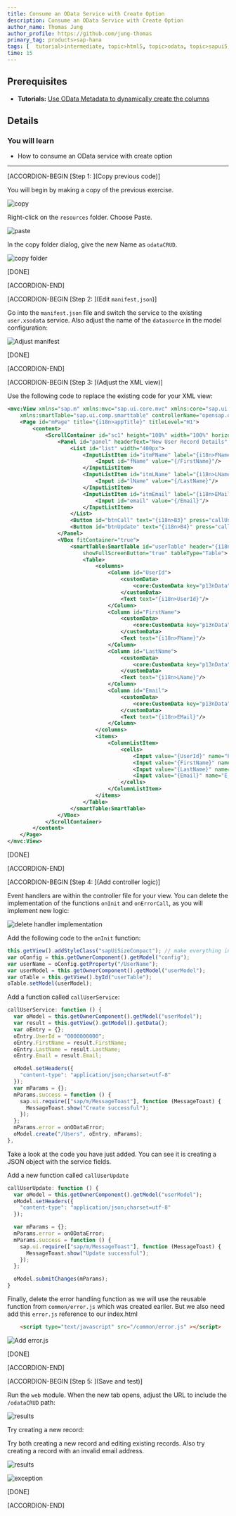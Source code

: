 ```yaml
---
title: Consume an OData Service with Create Option
description: Consume an OData Service with Create Option
author_name: Thomas Jung
author_profile: https://github.com/jung-thomas
primary_tag: products>sap-hana
tags: [  tutorial>intermediate, topic>html5, topic>odata, topic>sapui5, products>sap-hana, products>sap-hana\,-express-edition   ]
time: 15
---
```

## Prerequisites  
- **Tutorials:** [Use OData Metadata to dynamically create the columns](https://developers.sap.com/tutorials/xsa-sapui5-metadata.html)

## Details
### You will learn  
  - How to consume an OData service with create option


---

[ACCORDION-BEGIN [Step 1: ](Copy previous code)]

You will begin by making a copy of the previous exercise.

![copy](1.png)

 Right-click on the `resources` folder. Choose Paste.

![paste](2.png)

In the copy folder dialog, give the new Name as `odataCRUD`.

![copy folder](3.png)

[DONE]

[ACCORDION-END]

[ACCORDION-BEGIN [Step 2: ](Edit `manifest,json`)]

Go into the `manifest.json` file and switch the service to the existing `user.xsodata` service. Also adjust the name of the `datasource` in the model configuration:

![Adjust manifest](4.png)

[DONE]

[ACCORDION-END]

[ACCORDION-BEGIN [Step 3: ](Adjust the XML view)]

Use the following code to replace the existing code for your XML view:

```XML
<mvc:View xmlns="sap.m" xmlns:mvc="sap.ui.core.mvc" xmlns:core="sap.ui.core"
	xmlns:smartTable="sap.ui.comp.smarttable" controllerName="opensap.odataBasic.controller.App" height="100%">
	<Page id="mPage" title="{i18n>appTitle}" titleLevel="H1">
		<content>
			<ScrollContainer id="sc1" height="100%" width="100%" horizontal="true" vertical="true">
				<Panel id="panel" headerText="New User Record Details" expandable="true" expanded="true">
					<List id="list" width="400px">
						<InputListItem id="itmFName" label="{i18n>FName}">
							<Input id="fName" value="{/FirstName}"/>
						</InputListItem>
						<InputListItem id="itmLName" label="{i18n>LName}">
							<Input id="lName" value="{/LastName}"/>
						</InputListItem>
						<InputListItem id="itmEmail" label="{i18n>EMail}">
							<Input id="email" value="{/Email}"/>
						</InputListItem>
					</List>
					<Button id="btnCall" text="{i18n>B3}" press="callUserService"/>
					<Button id="btnUpdate" text="{i18n>B4}" press="callUserUpdate"/>
				</Panel>
				<VBox fitContainer="true">
					<smartTable:SmartTable id="userTable" header="{i18n>UList}" editable="false" entitySet="Users" showRowCount="true" enableAutoBinding="true"
						showFullScreenButton="true" tableType="Table">
						<Table>
							<columns>
								<Column id="UserId">
									<customData>
										<core:CustomData key="p13nData" value='\{"columnKey": "UserId", "leadingProperty": "UserId", "sortProperty": "UserId", "columnIndex":"1"}'/>
									</customData>
									<Text text="{i18n>UserId}"/>
								</Column>
								<Column id="FirstName">
									<customData>
										<core:CustomData key="p13nData" value='\{"columnKey": "FirstName", "leadingProperty": "FirstName", "maxLength": "40","columnIndex":"2"}'/>
									</customData>
									<Text text="{i18n>FName}"/>
								</Column>
								<Column id="LastName">
									<customData>
										<core:CustomData key="p13nData" value='\{"columnKey": "LastName", "leadingProperty": "LastName", "maxLength": "40","columnIndex":"3"}'/>
									</customData>
									<Text text="{i18n>LName}"/>
								</Column>
								<Column id="Email">
									<customData>
										<core:CustomData key="p13nData" value='\{"columnKey": "Email", "leadingProperty": "Email", "maxLength": "40","columnIndex":"4"}'/>
									</customData>
									<Text text="{i18n>EMail}"/>
								</Column>
							</columns>
							<items>
								<ColumnListItem>
									<cells>
										<Input value="{UserId}" name="PERS_NO"/>
										<Input value="{FirstName}" name="FIRSTNAME"/>
										<Input value="{LastName}" name="LASTNAME"/>
										<Input value="{Email}" name="E_MAIL"/>
									</cells>
								</ColumnListItem>
							</items>
						</Table>
					</smartTable:SmartTable>
				</VBox>
			</ScrollContainer>
		</content>
	</Page>
</mvc:View>
```

[DONE]

[ACCORDION-END]

[ACCORDION-BEGIN [Step 4: ](Add controller logic)]

Event handlers are within the controller file for your view. You can delete the implementation of the functions `onInit` and `onErrorCall`, as you will implement new logic:

![delete handler implementation](5.png)

Add the following code to the `onInit` function:

```javascript
this.getView().addStyleClass("sapUiSizeCompact"); // make everything inside this View appear in Compact mode
var oConfig = this.getOwnerComponent().getModel("config");
var userName = oConfig.getProperty("/UserName");
var userModel = this.getOwnerComponent().getModel("userModel");
var oTable = this.getView().byId("userTable");
oTable.setModel(userModel);

```

Add a function called `callUserService`:

```javascript
callUserService: function () {
  var oModel = this.getOwnerComponent().getModel("userModel");
  var result = this.getView().getModel().getData();
  var oEntry = {};
  oEntry.UserId = "0000000000";
  oEntry.FirstName = result.FirstName;
  oEntry.LastName = result.LastName;
  oEntry.Email = result.Email;

  oModel.setHeaders({
    "content-type": "application/json;charset=utf-8"
  });
  var mParams = {};
  mParams.success = function () {
    sap.ui.require(["sap/m/MessageToast"], function (MessageToast) {
      MessageToast.show("Create successful");
    });
  };
  mParams.error = onODataError;
  oModel.create("/Users", oEntry, mParams);
},
```

Take a look at the code you have just added. You can see it is creating a JSON object with the service fields.

Add a new function called `callUserUpdate`

```javascript
callUserUpdate: function () {
  var oModel = this.getOwnerComponent().getModel("userModel");
  oModel.setHeaders({
    "content-type": "application/json;charset=utf-8"
  });

  var mParams = {};
  mParams.error = onODataError;
  mParams.success = function () {
    sap.ui.require(["sap/m/MessageToast"], function (MessageToast) {
      MessageToast.show("Update successful");
    });
  };

  oModel.submitChanges(mParams);
}
```

Finally, delete the error handling function as we will use the reusable function from `common/error.js` which was created earlier.  But we also need add this `error.js` reference to our index.html

```html
	<script type="text/javascript" src="/common/error.js" ></script>
```
![Add error.js](16.png)

[DONE]

[ACCORDION-END]

[ACCORDION-BEGIN [Step 5: ](Save and test)]

Run the `web` module. When the new tab opens, adjust the URL to include the `/odataCRUD` path:

![results](7.png)

Try creating a new record:

Try both creating a new record and editing existing records. Also try creating a record with an invalid email address.

![results](15.png)

![exception](15a.png)

[DONE]

[ACCORDION-END]

